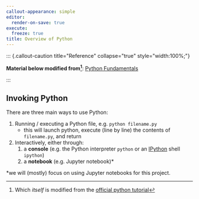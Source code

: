```yaml
---
callout-appearance: simple
editor:
  render-on-save: true
execute:
  freeze: true
title: Overview of Python
---
```







::: {.callout-caution title="Reference" collapse="true" style="width:100%;"}

**Material below modified from[^modified]**: [Python
Fundamentals](https://earth-env-data-science.github.io/lectures/core_python/python_fundamentals.html)

:::

[^modified]: Which _itself_ is modified from the [official python
tutorial](https://docs.python.org/3/tutorial/)

## Invoking Python

There are three main ways to use Python:

1. Running / executing a Python file, e.g. `python filename.py`
    - this will launch python, execute (line by line) the contents of `filename.py`, and return
2. Interactively, either through:
    1. a **console** (e.g. the Python interpreter `python` or an [IPython](https://ipython.org/) shell `ipython`)
    2. a **notebook** (e.g. Jupyter notebook)*

*we will (mostly) focus on using Jupyter notebooks for this project.


